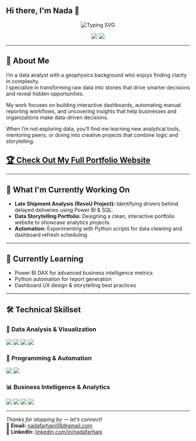 ## Hi there, I'm Nada 👋

<div align="center">
  <!-- You can customize the typing text in the "lines=" section of the URL below -->
  <img src="https://readme-typing-svg.herokuapp.com?font=Fira+Code&pause=1000&color=66BB6A&center=true&vCenter=true&width=520&lines=Data+Analyst;Turning+Data+Into+Meaningful+Insights" alt="Typing SVG" />
</div>


<p align="center">
  <a href="http://www.linkedin.com/in/nadafarhani"><img src="https://img.shields.io/badge/LinkedIn-Connect-blue?style=for-the-badge&logo=linkedin"></a>
  <a href="mailto:nadafarhani08@gmail.com"><img src="https://img.shields.io/badge/Email-Contact-green?style=for-the-badge&logo=gmail"></a>
</p>

---

## 🚀 About Me 
I’m a data analyst with a geophysics background who enjoys finding clarity in complexity.  
I specialize in transforming raw data into stories that drive smarter decisions and reveal hidden opportunities.

My work focuses on building interactive dashboards, automating manual reporting workflows, and uncovering insights that help businesses and organizations make data-driven decisions.

When I’m not exploring data, you’ll find me learning new analytical tools, mentoring peers, or diving into creative projects that combine logic and storytelling.

## [🏆 Check Out My Full Portfolio Website](https://bynada.github.io/)

---

## 🔭 What I'm Currently Working On 

- **Late Shipment Analysis (RevoU Project):** Identifying drivers behind delayed deliveries using Power BI & SQL.  
- **Data Storytelling Portfolio:** Designing a clean, interactive portfolio website to showcase analytics projects.  
- **Automation:** Experimenting with Python scripts for data cleaning and dashboard refresh scheduling.

---

## 🌱 Currently Learning 

- Power BI DAX for advanced business intelligence metrics  
- Python automation for report generation  
- Dashboard UX design & storytelling best practices  

---

## 🛠️ Technical Skillset

### 🧩 Data Analysis & Visualization
<p>
  <img src="https://img.shields.io/badge/SQL-Intermediate-3B82F6?style=flat&logo=mysql&logoColor=white">
  <img src="https://img.shields.io/badge/Power%20BI-Intermediate-F2C811?style=flat&logo=powerbi&logoColor=black">
  <img src="https://img.shields.io/badge/Excel-Advanced-22C55E?style=flat&logo=microsoft-excel&logoColor=white">
  <img src="https://img.shields.io/badge/Tableau-Intermediate-E97627?style=flat&logo=tableau&logoColor=white">
</p>

### 🐍 Programming & Automation
<p>
  <img src="https://img.shields.io/badge/Python-Intermediate-3776AB?style=flat&logo=python&logoColor=white">
  <img src="https://img.shields.io/badge/R-Beginner-94A3B8?style=flat&logo=r&logoColor=white">
</p>

### 📊 Business Intelligence & Analytics
<p>
  <img src="https://img.shields.io/badge/A%2FB%20Testing-Intermediate-10B981?style=flat">
  <img src="https://img.shields.io/badge/Statistical%20Analysis-Intermediate-06B6D4?style=flat">
  <img src="https://img.shields.io/badge/Predictive%20Modeling-Intermediate-818CF8?style=flat">
  <img src="https://img.shields.io/badge/KPI%20Development-Intermediate-8B5CF6?style=flat">
</p>


---

_Thanks for stopping by — let’s connect!_  
💌 **Email:** nadafarhani08@gmail.com  
🔗 **LinkedIn:** [linkedin.com/in/nadafarhani](http://www.linkedin.com/in/nadafarhani)
